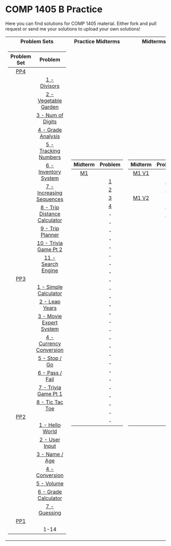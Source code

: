 # COMP 1405 B Practice

Here you can find solutions for COMP 1405 material. Either fork and pull request or send me your solutions to upload your own solutions!

<table>
<tr><th>Problem Sets</th><th>Practice Midterms</th><th>Midterms</th></tr>
<tr><td>

| Problem Set |                                Problem                                 |
| :---------: | :--------------------------------------------------------------------: |
|    [PP4]    |                                                                        |
|             |                 [1 - Divisors](./psets/04/01-divisors)                 |
|             |         [2 - Vegetable Garden](./psets/04/02-vegetable-garden)         |
|             |            [3 - Num of Digits](./psets/04/03-num-of-digits)            |
|             |           [4 - Grade Analysis](./psets/04/04-grade-analysis)           |
|             |         [5 - Tracking Numbers](./psets/04/05-tracking-numbers)         |
|             |         [6 - Inventory System](./psets/04/06-inventory-system)         |
|             |     [7 - Increasing Sequences](./psets/04/07-increasing-sequences)     |
|             | [8 - Trip Distance Calculator](./psets/04/08-trip-distance-calculator) |
|             |             [9 - Trip Planner](./psets/04/09-trip-planner)             |
|             |         [10 - Trivia Game Pt 2](./psets/04/10-trivia-game-pt2)         |
|             |           [11 - Search Engine](./psets/04/11-search-engine)            |
|    [PP3]    |                                                                        |
|             |        [1 - Simple Calculator](./psets/03/01-simple-calculator)        |
|             |               [2 - Leap Years](./psets/03/02-leap-years)               |
|             |         [3 - Movie Expert System](./psets/03/03-movie-expert)          |
|             |      [4 - Currency Conversion](./psets/03/04-currency-conversion)      |
|             |                 [5 - Stop / Go](./psets/03/05-stop-go)                 |
|             |               [6 - Pass / Fail](./psets/03/06-pass-fail)               |
|             |         [7 - Trivia Game Pt 1](./psets/03/07-trivia-game-pt1)          |
|             |              [8 - Tic Tac Toe](./psets/03/08-tic-tac-toe)              |
|    [PP2]    |                                                                        |
|             |              [1 - Hello World](./psets/02/01-hello-world)              |
|             |               [2 - User Input](./psets/02/02-user-input)               |
|             |                [3 - Name / Age](./psets/02/03-name-age)                |
|             |               [4 - Conversion](./psets/02/04-conversion)               |
|             |                   [5 - Volume](./psets/02/05-volume)                   |
|             |         [6 - Grade Calculator](./psets/02/06-grade-calculator)         |
|             |                 [7 - Guessing](./psets/02/07-guessing)                 |
|    [PP1]    |                                                                        |
|             |                                  1-14                                  |

[PP1]: ./psets/01/PP1.pdf
[PP2]: ./psets/02/PP2.pdf
[PP3]: ./psets/03/PP3.pdf
[PP4]: ./psets/04/PP4.pdf
[PP5]: ./psets/05/PP5/pdf
[here]: ./howto.md

</td><td>

| Midterm |                Problem                 |
| :-----: | :------------------------------------: |
|  [M1]   |                                        |
|         | [1](./midterm-practice/01/problem-01/) |
|         | [2](./midterm-practice/01/problem-02/) |
|         | [3](./midterm-practice/01/problem-03/) |
|         | [4](./midterm-practice/01/problem-04/) |
|         |                   -                    |
|         |                   -                    |
|         |                   -                    |
|         |                   -                    |
|         |                   -                    |
|         |                   -                    |
|         |                   -                    |
|         |                   -                    |
|         |                   -                    |
|         |                   -                    |
|         |                   -                    |
|         |                   -                    |
|         |                   -                    |
|         |                   -                    |
|         |                   -                    |
|         |                   -                    |
|         |                   -                    |
|         |                   -                    |
|         |                   -                    |
|         |                   -                    |
|         |                   -                    |
|         |                   -                    |
|         |                   -                    |
|         |                   -                    |
|         |                   -                    |
|         |                   -                    |

[m1]: ./midterm-practice/01/pm1.pdf

</td><td>

| Midterm |        Problem         |
| :-----: | :--------------------: |
| [M1 V1] |                        |
|         | [3](./midterms/V1/03/) |
|         | [4](./midterms/V1/04/) |
| [M1 V2] |                        |
|         | [3](./midterms/V2/03/) |
|         | [4](./midterms/V2/04/) |
|         |           -            |
|         |           -            |
|         |           -            |
|         |           -            |
|         |           -            |
|         |           -            |
|         |           -            |
|         |           -            |
|         |           -            |
|         |           -            |
|         |           -            |
|         |           -            |
|         |           -            |
|         |           -            |
|         |           -            |
|         |           -            |
|         |           -            |
|         |           -            |
|         |           -            |
|         |           -            |
|         |           -            |
|         |           -            |
|         |           -            |
|         |           -            |
|         |           -            |

[m1 v1]: ./midterm-practice/
[m1 v2]: ./midterm-practice/

</td></tr> </table>
